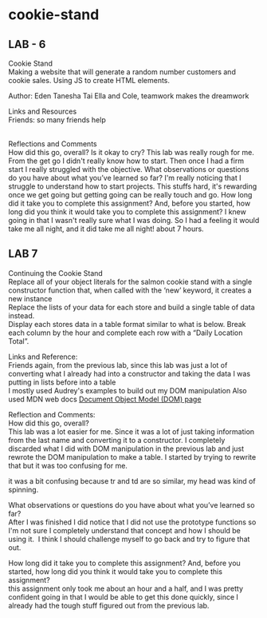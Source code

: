 # cookie-stand

## LAB - 6
Cookie Stand <br>
Making a website that will generate a random number customers and cookie sales. Using JS to create HTML elements. 
 <br>

Author: Eden Tanesha Tai Ella and Cole, teamwork makes the dreamwork
 <br>

Links and Resources <br>
Friends: so many friends help 

 <br>
Reflections and Comments <br>
How did this go, overall?
  Is it okay to cry? This lab was really rough for me. From the get go I didn't really know how to start. Then once I had a firm start I really struggled with the objective.
What observations or questions do you have about what you’ve learned so far?
  I'm really noticing that I struggle to understand how to start projects. This stuffs hard, it's rewarding once we get going but getting going can be really touch and go. 
How long did it take you to complete this assignment? And, before you started, how long did you think it would take you to complete this assignment? I knew going in that I wasn't really sure what I was doing. So I had a feeling it would take me all night, and it did take me all night! about 7 hours. 

## LAB 7
Continuing the Cookie Stand <br>
Replace all of your object literals for the salmon cookie stand with a single constructor function that, when called with the ‘new’ keyword, it creates a new instance <br>
Replace the lists of your data for each store and build a single table of data instead. <br>
Display each stores data in a table format similar to what is below. Break each column by the hour and complete each row with a “Daily Location Total”. <br>


Links and Reference:<br>
Friends again, from the previous lab, since this lab was just a lot of converting what I already had into a constructor and taking the data I was putting in lists before into a table <br>
I mostly used Audrey's examples to build out my DOM manipulation <nr>
Also used MDN web docs [Document Object Model (DOM) page](https://developer.mozilla.org/en-US/docs/Web/API/Document_Object_Model) <br>


Reflection and Comments: <br>
How did this go, overall?<br>
This lab was a lot easier for me. Since it was a lot of just taking information from the last name and converting it to a constructor. I completely discarded what I did with DOM manipulation in the previous lab and just rewrote the DOM manipulation to make a table. I started by trying to rewrite that but it was too confusing for me. <br>

it was a bit confusing because tr and td are so similar, my head was kind of spinning. <br>

What observations or questions do you have about what you’ve learned so far?<br>
After I was finished I did notice that I did not use the prototype functions so I'm not sure I completely understand that concept and how I should be using it. 
I think I should challenge myself to go back and try to figure that out. <br>

How long did it take you to complete this assignment? And, before you started, how long did you think it would take you to complete this assignment?<br>
this assignment only took me about an hour and a half, and I was pretty confident going in that I would be able to get this done quickly, since I already had the tough stuff figured out from the previous lab. <br>